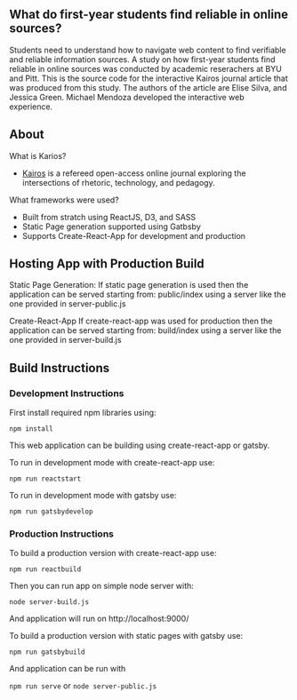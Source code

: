 
## What do first-year students find reliable in online sources?

Students need to understand how to navigate web content to find verifiable and reliable information sources. A study on how first-year students find reliable in online sources was conducted by academic reserachers at BYU and Pitt. This is the source code for the interactive Kairos journal article that was produced from this study. The authors of the article are Elise Silva, and Jessica Green. Michael Mendoza developed the interactive web experience.

## About 

What is Karios?
- [Kairos](http://kairos.technorhetoric.net/) is a refereed open-access online journal exploring the intersections of rhetoric, technology, and pedagogy.

What frameworks were used?
- Built from stratch using ReactJS, D3, and SASS
- Static Page generation supported using Gatbsby
- Supports Create-React-App for development and production

## Hosting App with Production Build

Static Page Generation:
If static page generation is used then the application can be served starting from: public/index using a server like the one provided in server-public.js

Create-React-App
If create-react-app was used for production then the application can be served starting from: build/index using a server like the one provided in server-build.js

## Build Instructions 

### Development Instructions

First install required npm libraries using:

`npm install` 

This web application can be building using create-react-app or gatsby.

To run in development mode with create-react-app use:

`npm run reactstart`

To run in development mode with gatsby use:

`npm run gatsbydevelop`


### Production Instructions

To build a production version with create-react-app use:

`npm run reactbuild`

Then you can run app on simple node server with:

`node server-build.js`

And application will run on http://localhost:9000/

To build a production version with static pages with gatsby use:

`npm run gatsbybuild`

And application can be run with 

`npm run serve` or `node server-public.js`